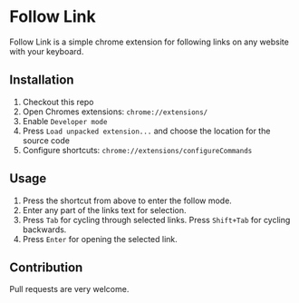 # Follow Link

Follow Link is a simple chrome extension for following links on any website with your keyboard.

## Installation

1. Checkout this repo
2. Open Chromes extensions: `chrome://extensions/`
3. Enable `Developer mode`
4. Press `Load unpacked extension...` and choose the location for the source code
5. Configure shortcuts: `chrome://extensions/configureCommands`

## Usage

1. Press the shortcut from above to enter the follow mode.
2. Enter any part of the links text for selection.
3. Press `Tab` for cycling through selected links.
   Press `Shift+Tab` for cycling backwards.
4. Press `Enter` for opening the selected link.

## Contribution

Pull requests are very welcome.
